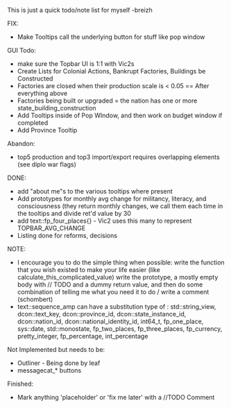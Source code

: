 This is just a quick todo/note list for myself -breizh

FIX:
- Make Tooltips call the underlying button for stuff like pop window

GUI Todo:
- make sure the Topbar UI is 1:1 with Vic2s
- Create Lists for Colonial Actions, Bankrupt Factories, Buildings be Constructed
- Factories are closed when their production scale is < 0.05
== After everything above
- Factories being built or upgraded = the nation has one or more state_building_construction
- Add Tooltips inside of Pop WIndow, and then work on budget window if completed
- Add Province Tooltip

Abandon:
- top5 production and top3 import/export requires overlapping elements (see diplo war flags)

DONE:
- add "about me"s to the various tooltips where present
- Add prototypes for monthly avg change for militancy, literacy, and consciousness   (they return monthly changes, we call them each time in the tooltips and divide ret'd value by 30
- add text::fp_four_places{} - Vic2 uses this many to represent TOPBAR_AVG_CHANGE
- Listing done for reforms, decisions

NOTE:
- I encourage you to do the simple thing when possible: write the function that you wish existed to make your life easier (like calculate_this_complicated_value) write the prototype, a mostly empty body with // TODO and a dummy return value, and then do some combination of telling me what you need it to do / write a comment (schombert)
- text::sequence_amp can have a substitution type of : std::string_view, dcon::text_key, dcon::province_id, dcon::state_instance_id, dcon::nation_id, dcon::national_identity_id, int64_t, fp_one_place, sys::date, std::monostate, fp_two_places, fp_three_places, fp_currency, pretty_integer, fp_percentage, int_percentage

Not Implemented but needs to be:
- Outliner  - Being done by leaf
- messagecat_* buttons

Finished:
- Mark anything 'placeholder' or 'fix me later' with a //TODO Comment
